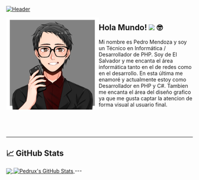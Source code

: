 [![Header](https://raw.githubusercontent.com/PedruxMendoza/PedruxMendoza/master/Banner.gif "Header")]()

<p>
  <img width="250" align="left" src="https://raw.githubusercontent.com/PedruxMendoza/PedruxMendoza/master/picrew.png">
</p>

## Hola Mundo! <img src="https://raw.githubusercontent.com/MartinHeinz/MartinHeinz/master/wave.gif" width="25px"> :nerd_face:

Mi nombre es Pedro Mendoza y soy un Técnico en Informática / Desarrollador de PHP. Soy de El Salvador y me encanta el área informática tanto en el de redes como en el desarrollo. En esta última me enamoré y actualmente estoy como Desarrollador en PHP y C#. Tambien me encanta el área del diseño grafico ya que me gusta captar la atencion de forma visual al usuario final.

<br><br><br>

---

## 📈 GitHub Stats
<a href="https://github.com/PedruxMendoza">
  <img align="center" src="https://github-readme-stats.vercel.app/api/top-langs/?username=PedruxMendoza&hide=html&title_color=ffffff&text_color=c9cacc&icon_color=2bbc8a&bg_color=0D1117&hide_border=true" />
</a>
<a href="https://github.com/PedruxMendoza">
  <img align="center" src="https://github-readme-stats.vercel.app/api?username=PedruxMendoza&show_icons=true&line_height=27&count_private=true&title_color=ffffff&text_color=c9cacc&icon_color=2bbc8a&bg_color=0D1117&hide_border=true" alt="Pedrux's GitHub Stats" />
</a>
---
<!--
**PedruxMendoza/PedruxMendoza** is a ✨ _special_ ✨ repository because its `README.md` (this file) appears on your GitHub profile.

Here are some ideas to get you started:

- 🔭 I’m currently working on ...
- 🌱 I’m currently learning ...
- 👯 I’m looking to collaborate on ...
- 🤔 I’m looking for help with ...
- 💬 Ask me about ...
- 📫 How to reach me: ...
- 😄 Pronouns: ...
- ⚡ Fun fact: ...
-->
